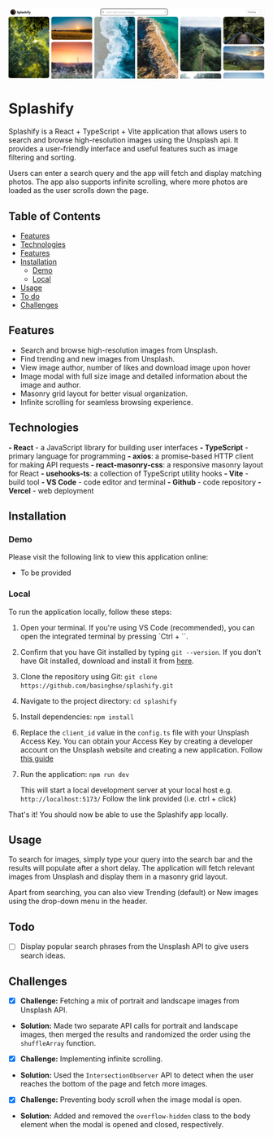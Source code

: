 ![Splashify Demo](./images/splashify-demo.png)

# Splashify
Splashify is a React + TypeScript + Vite application that allows users to search and browse high-resolution images using the Unsplash api. It provides a user-friendly interface and useful features such as image filtering and sorting.

Users can enter a search query and the app will fetch and display matching photos. The app also supports infinite scrolling, where more photos are loaded as the user scrolls down the page.


## Table of Contents
- [Features](#features)
- [Technologies](#technologies)
- [Features](#features)
- [Installation](#installation)
	- [Demo](#demo)
	- [Local](#local)
- [Usage](#usage)
- [To do](#todo)
- [Challenges](#challenges)

## Features
- Search and browse high-resolution images from Unsplash.
- Find trending and new images from Unsplash.
- View image author, number of likes and download image upon hover
- Image modal with full size image and detailed information about the image and author.
- Masonry grid layout for better visual organization.
- Infinite scrolling for seamless browsing experience.

## Technologies
**- React** - a JavaScript library for building user interfaces
**- TypeScript** - primary language for programming
**- axios**: a promise-based HTTP client for making API requests
**- react-masonry-css**: a responsive masonry layout for React
**- usehooks-ts**: a collection of TypeScript utility hooks
**- Vite** - build tool
**- VS Code** - code editor and terminal
**- Github** - code repository
**- Vercel** - web deployment

## Installation
### Demo
Please visit the following link to view this application online:
- To be provided

### Local
To run the application locally, follow these steps:

1.  Open your terminal. If you're using VS Code (recommended), you can open the integrated terminal by pressing `Ctrl + ``.
    
2.  Confirm that you have Git installed by typing `git --version`. If you don't have Git installed, download and install it from [here](https://git-scm.com/downloads).
    
3.  Clone the repository using Git: `git clone https://github.com/basinghse/splashify.git`
    
4.  Navigate to the project directory: `cd splashify`
    
5.  Install dependencies: `npm install`
    
6.  Replace the `client_id` value in the `config.ts` file with your Unsplash Access Key. You can obtain your Access Key by creating a developer account on the Unsplash website and creating a new application. Follow [this guide](https://unsplash.com/documentation#creating-a-developer-account)
    
7.  Run the application: `npm run dev`
    
    This will start a local development server at your local host e.g. `http://localhost:5173/` Follow the link provided (i.e. ctrl + click)

That's it! You should now be able to use the Splashify app locally.



## Usage
To search for images, simply type your query into the search bar and the results will populate after a short delay. The application will fetch relevant images from Unsplash and display them in a masonry grid layout.

Apart from searching, you can also view Trending (default) or New images using the drop-down menu in the header.

## Todo
- [ ] Display popular search phrases from the Unsplash API to give users search ideas.

## Challenges

- [x] **Challenge:** Fetching a mix of portrait and landscape images from Unsplash API.
- **Solution:** Made two separate API calls for portrait and landscape images, then merged the results and randomized the order using the `shuffleArray` function.

- [x] **Challenge:** Implementing infinite scrolling.
- **Solution:** Used the `IntersectionObserver` API to detect when the user reaches the bottom of the page and fetch more images.

- [x] **Challenge:** Preventing body scroll when the image modal is open.
- **Solution:** Added and removed the `overflow-hidden` class to the body element when the modal is opened and closed, respectively.
